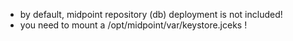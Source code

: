 
* by default, midpoint repository (db) deployment is not included!
* you need to mount a /opt/midpoint/var/keystore.jceks !
